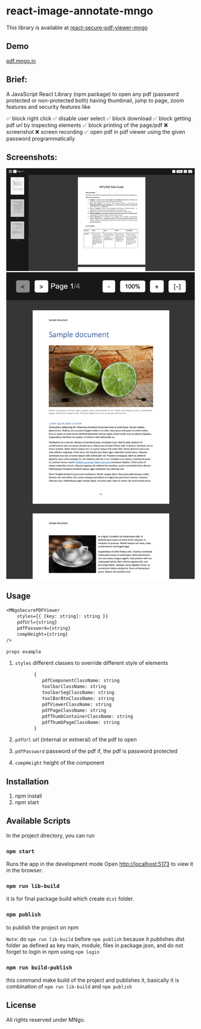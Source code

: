 # react-image-annotate-mngo

This library is available at [react-secure-pdf-viewer-mngo](https://www.npmjs.com/package/react-secure-pdf-viewer-mngo)

## Demo

[pdf.mngo.in](https://pdf.mngo.in)

## Brief:

A JavaScript React Library (npm package) to open any pdf (password protected or non-protected both) having thumbnail, jump to page, zoom features and security features like

✅ block right click
✅ disable user select
✅ block download
✅ block getting pdf url by inspecting elements
✅ block printing of the page/pdf
❌ screenshot
❌ screen recording
✅ open pdf in pdf viewer using the given password programmatically

## Screenshots:

<img src="screenshots/1.png" alt="screenshot 1">

<img src="screenshots/2.png" alt="screenshot 2">

## Usage

    <MNgoSecurePDFViewer
        styles={{ [key: string]: string }}
        pdfUrl={string}
        pdfPassword={string}
        compHeight={string}
    />

`props example`

1.  `styles` different classes to override different style of elements

               {
                  pdfComponentClassName: string
                  toolbarClassName: string
                  toolbarSegClassName: string
                  toolBarBtnClassName: string
                  pdfViewerClassName: string
                  pdfPageClassName: string
                  pdfThumbContainerClassName: string
                  pdfThumbPageClassName: string
               }

2.  `pdfUrl` url (internal or extneral) of the pdf to open
3.  `pdfPassword` password of the pdf if, the pdf is password protected
4.  `compHeight` height of the component

## Installation

1. npm install
2. npm start

## Available Scripts

In the project directory, you can run

### `npm start`

Runs the app in the development mode
Open [http://localhost:5173](http://localhost:5173) to view it in the browser.

### `npm run lib-build`

it is for final package build which create `dist` folder.

### `npm publish`

to publish the project on npm

`Note`: do `npm run lib-build` before `npm publish` because it publishes dist folder as defined as key main, module, files in package.json, and do not forget to login in npm using `npm login`

### `npm run build-publish`

this command make build of the project and publishes it, basically it is combination of `npm run lib-build` and `npm publish`

## License

All rights reserved under MNgo.
